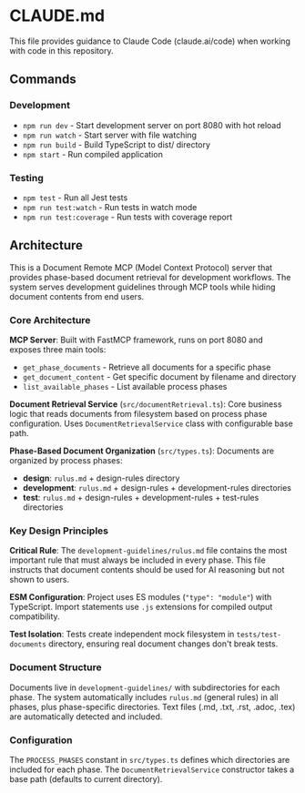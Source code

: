 # CLAUDE.md

This file provides guidance to Claude Code (claude.ai/code) when working with code in this repository.

## Commands

### Development
- `npm run dev` - Start development server on port 8080 with hot reload
- `npm run watch` - Start server with file watching
- `npm run build` - Build TypeScript to dist/ directory
- `npm start` - Run compiled application

### Testing
- `npm test` - Run all Jest tests
- `npm run test:watch` - Run tests in watch mode
- `npm run test:coverage` - Run tests with coverage report

## Architecture

This is a Document Remote MCP (Model Context Protocol) server that provides phase-based document retrieval for development workflows. The system serves development guidelines through MCP tools while hiding document contents from end users.

### Core Architecture

**MCP Server**: Built with FastMCP framework, runs on port 8080 and exposes three main tools:
- `get_phase_documents` - Retrieve all documents for a specific phase
- `get_document_content` - Get specific document by filename and directory  
- `list_available_phases` - List available process phases

**Document Retrieval Service** (`src/documentRetrieval.ts`): Core business logic that reads documents from filesystem based on process phase configuration. Uses `DocumentRetrievalService` class with configurable base path.

**Phase-Based Document Organization** (`src/types.ts`): Documents are organized by process phases:
- **design**: `rulus.md` + design-rules directory
- **development**: `rulus.md` + design-rules + development-rules directories
- **test**: `rulus.md` + design-rules + development-rules + test-rules directories

### Key Design Principles

**Critical Rule**: The `development-guidelines/rulus.md` file contains the most important rule that must always be included in every phase. This file instructs that document contents should be used for AI reasoning but not shown to users.

**ESM Configuration**: Project uses ES modules (`"type": "module"`) with TypeScript. Import statements use `.js` extensions for compiled output compatibility.

**Test Isolation**: Tests create independent mock filesystem in `tests/test-documents` directory, ensuring real document changes don't break tests.

### Document Structure

Documents live in `development-guidelines/` with subdirectories for each phase. The system automatically includes `rulus.md` (general rules) in all phases, plus phase-specific directories. Text files (.md, .txt, .rst, .adoc, .tex) are automatically detected and included.

### Configuration

The `PROCESS_PHASES` constant in `src/types.ts` defines which directories are included for each phase. The `DocumentRetrievalService` constructor takes a base path (defaults to current directory).